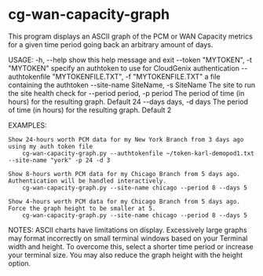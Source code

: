 # cg-wan-capacity-graph
This program displays an ASCII graph of the PCM or WAN Capacity metrics for a given time period going back an arbitrary amount of days.

USAGE:
  -h, --help            show this help message and exit
  --token "MYTOKEN", -t "MYTOKEN"
                        specify an authtoken to use for CloudGenix
                        authentication
  --authtokenfile "MYTOKENFILE.TXT", -f "MYTOKENFILE.TXT"
                        a file containing the authtoken
  --site-name SiteName, -s SiteName
                        The site to run the site health check for
  --period period, -p period
                        The period of time (in hours) for the resulting graph.
                        Default 24
  --days days, -d days  The period of time (in hours) for the resulting graph.
                        Default 2

EXAMPLES:

    Show 24-hours worth PCM data for my New York Branch from 3 days ago using my auth token file
        cg-wan-capacity-graph.py --authtokenfile ~/token-karl-demopod1.txt --site-name "york" -p 24 -d 3

    Show 8-hours worth PCM data for my Chicago Branch from 5 days ago. Authentication will be handled interactively.
        cg-wan-capacity-graph.py --site-name chicago --period 8 --days 5

    Show 4-hours worth PCM data for my Chicago Branch from 5 days ago. Force the graph height to be smaller at 5. 
        cg-wan-capacity-graph.py --site-name chicago --period 8 --days 5

NOTES:
    ASCII charts have limitations on display. Excessively large graphs may format incorrectly on small terminal windows 
    based on your Terminal width and height. To overcome this, select a shorter time period or increase your terminal 
    size. You may also reduce the graph height with the height option.

